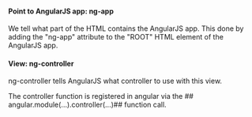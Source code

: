 #### Point to AngularJS app: ng-app
We tell what part of the HTML contains the AngularJS app. 
This done by adding the "ng-app" attribute to the "ROOT" HTML element of the AngularJS app. 

#### View: ng-controller
ng-controller tells AngularJS what controller to use with this view. 

The controller function is registered in angular via the ## angular.module(...).controller(...)## function call.

